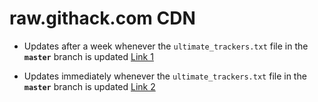 # raw.githack.com CDN

* Updates after a week whenever the `ultimate_trackers.txt` file in the **`master`** branch is updated
  [Link 1](https://rawcdn.githack.com/FlawlessCasual17/UltimateBTTrackersList/master/ultimate_trackers.txt)

* Updates immediately whenever the `ultimate_trackers.txt` file in the **`master`** branch is updated
  [Link 2](https://rawcdn.githack.com/FlawlessCasual17/UltimateBTTrackersList/HEAD/ultimate_trackers.txt)
